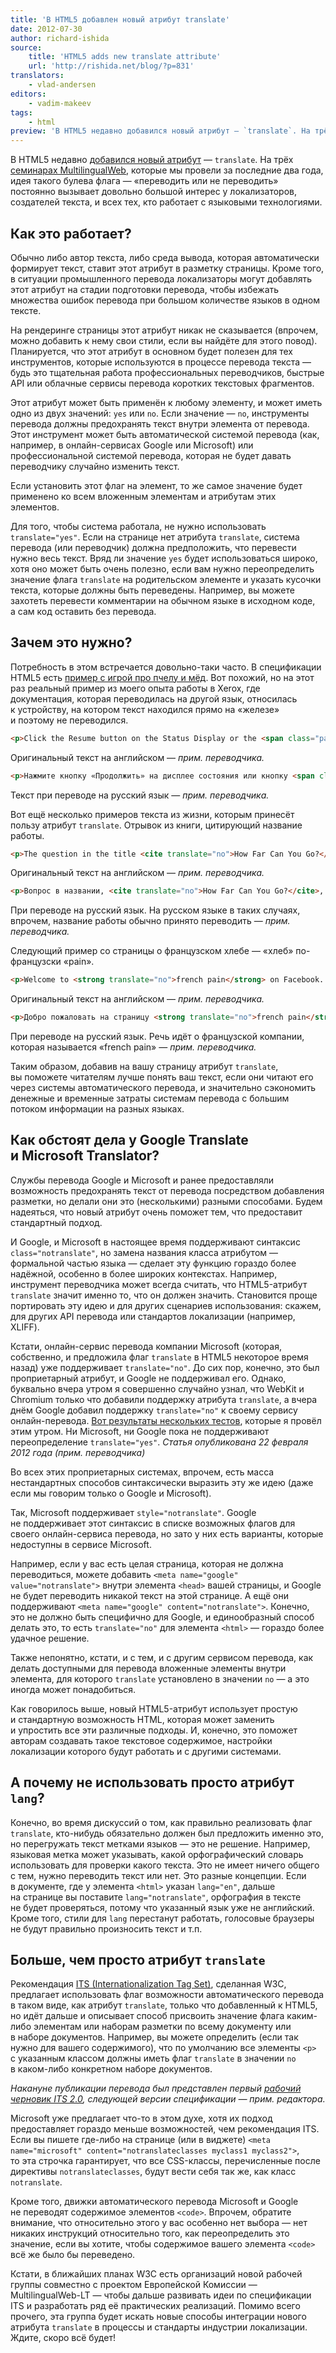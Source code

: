 ```yaml
---
title: 'В HTML5 добавлен новый атрибут translate'
date: 2012-07-30
author: richard-ishida
source:
    title: 'HTML5 adds new translate attribute'
    url: 'http://rishida.net/blog/?p=831'
translators:
    - vlad-andersen
editors:
    - vadim-makeev
tags:
    - html
preview: 'В HTML5 недавно добавился новый атрибут — `translate`. На трёх семинарах MultilingualWeb, которые мы провели за последние два года, идея такого булева флага — «переводить или не переводить» постоянно вызывает довольно большой интерес у локализаторов, создателей текста, и всех тех, кто работает с языковыми технологиями.'
---
```


В HTML5 недавно [добавился новый атрибут](https://dev.w3.org/html5/spec/global-attributes.html#the-translate-attribute) — `translate`. На трёх [семинарах MultilingualWeb](http://multilingualweb.eu/), которые мы провели за последние два года, идея такого булева флага — «переводить или не переводить» постоянно вызывает довольно большой интерес у локализаторов, создателей текста, и всех тех, кто работает с языковыми технологиями.

## Как это работает?

Обычно либо автор текста, либо среда вывода, которая автоматически формирует текст, ставит этот атрибут в разметку страницы. Кроме того, в ситуации промышленного перевода локализаторы могут добавлять этот атрибут на стадии подготовки перевода, чтобы избежать множества ошибок перевода при большом количестве языков в одном тексте.

На рендеринге страницы этот атрибут никак не сказывается (впрочем, можно добавить к нему свои стили, если вы найдёте для этого повод). Планируется, что этот атрибут в основном будет полезен для тех инструментов, которые используются в процессе перевода текста — будь это тщательная работа профессиональных переводчиков, быстрые API или облачные сервисы перевода коротких текстовых фрагментов.

Этот атрибут может быть применён к любому элементу, и может иметь одно из двух значений: `yes` или `no`. Если значение — `no`, инструменты перевода должны предохранять текст внутри элемента от перевода. Этот инструмент может быть автоматической системой перевода (как, например, в онлайн-сервисах Google или Microsoft) или профессиональной системой перевода, которая не будет давать переводчику случайно изменить текст.

Если установить этот флаг на элемент, то же самое значение будет применено ко всем вложенным элементам и атрибутам этих элементов.

Для того, чтобы система работала, не нужно использовать `translate="yes"`. Если на странице нет атрибута `translate`, система перевода (или переводчик) должна предположить, что перевести нужно весь текст. Вряд ли значение `yes` будет использоваться широко, хотя оно может быть очень полезно, если вам нужно переопределить значение флага `translate` на родительском элементе и указать кусочки текста, которые должны быть переведены. Например, вы можете захотеть перевести комментарии на обычном языке в исходном коде, а сам код оставить без перевода.

## Зачем это нужно?

Потребность в этом встречается довольно-таки часто. В спецификации HTML5 есть [пример с игрой про пчелу и мёд](http://developers.whatwg.org/elements.html#the-translate-attribute). Вот похожий, но на этот раз реальный пример из моего опыта работы в Xerox, где документация, которая переводилась на другой язык, относилась к устройству, на котором текст находился прямо на «железе» и поэтому не переводился.

```html
<p>Click the Resume button on the Status Display or the <span class="panelmsg" translate="no">CONTINUE</span> button the printer panel.</p>
```

Оригинальный текст на английском — _прим. переводчика._

```html
<p>Нажмите кнопку «Продолжить» на дисплее состояния или кнопку <span class="panelmsg" translate="no">CONTINUE</span> на панели принтера.</p>
```

Текст при переводе на русский язык — _прим. переводчика._

Вот ещё несколько примеров текста из жизни, которым принесёт пользу атрибут `translate`. Отрывок из книги, цитирующий название работы.

```html
<p>The question in the title <cite translate="no">How Far Can You Go?</cite> applies to both the undermining of traditional religious belief by radical theology and the undermining of literary convention by the device of “breaking frame”…</p>
```

Оригинальный текст на английском — _прим. переводчика._

```html
<p>Вопрос в названии, <cite translate="no">How Far Can You Go?</cite>, относится и к отрицательному влиянию радикальной теологии на традиционные религиозные воззрения, и к отрицательному влиянию приёма «разрыва рамок» на правила построения литературного произведения…</p>
```

При переводе на русский язык. На русском языке в таких случаях, впрочем, название работы обычно принято переводить — _прим. переводчика._

Следующий пример со страницы о французском хлебе — «хлеб» по-французски «pain».

```html
<p>Welcome to <strong translate="no">french pain</strong> on Facebook. Join now to write reviews and connect with <strong translate="no">french pain</strong>. Help your friends discover great places to visit by recommending <strong translate="no">french pain</strong>.</p>
```

Оригинальный текст на английском — _прим. переводчика._

```html
<p>Добро пожаловать на страницу <strong translate="no">french pain</strong> на Facebook. Присоединяйтесь, пишите отчёты и свяжитесь с <strong translate="no">french pain</strong>. Помогите друзьям узнать отличные новые места, порекомендовав им <strong translate="no">french pain</strong>.</p>
```

При переводе на русский язык. Речь идёт о французской компании, которая называется «french pain» — _прим. переводчика._

Таким образом, добавив на вашу страницу атрибут `translate`, вы поможете читателям лучше понять ваш текст, если они читают его через системы автоматического перевода, и значительно сэкономить денежные и временные затраты системам перевода с большим потоком информации на разных языках.

## Как обстоят дела у Google Translate и Microsoft Translator?

Службы перевода Google и Microsoft и ранее предоставляли возможность предохранять текст от перевода посредством добавления разметки, но делали они это (несколькими) разными способами. Будем надеяться, что новый атрибут очень поможет тем, что предоставит стандартный подход.

И Google, и Microsoft в настоящее время поддерживают синтаксис `class="notranslate"`, но замена названия класса атрибутом — формальной частью языка — сделает эту функцию гораздо более надёжной, особенно в более широких контекстах. Например, инструмент переводчика может всегда считать, что HTML5-атрибут `translate` значит именно то, что он должен значить. Становится проще портировать эту идею и для других сценариев использования: скажем, для других API перевода или стандартов локализации (например, XLIFF).

Кстати, онлайн-сервис перевода компании Microsoft (которая, собственно, и предложила флаг `translate` в HTML5 некоторое время назад) уже поддерживает `translate="no"`. До сих пор, конечно, это был проприетарный атрибут, и Google не поддерживал его. Однако, буквально вчера утром я совершенно случайно узнал, что WebKit и Chromium только что добавили поддержку атрибута `translate`, а вчера днём Google добавил поддержку `translate="no"` к своему сервису онлайн-перевода. [Вот результаты нескольких тестов](https://www.w3.org/International/tests/html-css/translate/results-online), которые я провёл этим утром. Ни Microsoft, ни Google пока не поддерживают переопределение `translate="yes"`. _Статья опубликована 22 февраля 2012 года (прим. переводчика)_

Во всех этих проприетарных системах, впрочем, есть масса нестандартных способов синтаксически выразить эту же идею (даже если мы говорим только о Google и Microsoft).

Так, Microsoft поддерживает `style="notranslate"`. Google не поддерживает этот синтаксис в списке возможных флагов для своего онлайн-сервиса перевода, но зато у них есть варианты, которые недоступны в сервисе Microsoft.

Например, если у вас есть целая страница, которая не должна переводиться, можете добавить `<meta name="google" value="notranslate">` внутри элемента `<head>` вашей страницы, и Google не будет переводить никакой текст на этой странице. А ещё они поддерживают `<meta name="google" content="notranslate">`. Конечно, это не должно быть специфично для Google, и единообразный способ делать это, то есть `translate="no"` для элемента `<html>` — гораздо более удачное решение.

Также непонятно, кстати, и с тем, и с другим сервисом перевода, как делать доступными для перевода вложенные элементы внутри элемента, для которого `translate` установлено в значении `no` — а это иногда может понадобиться.

Как говорилось выше, новый HTML5-атрибут использует простую и стандартную возможность HTML, которая может заменить и упростить все эти различные подходы. И, конечно, это поможет авторам создавать такое текстовое содержимое, настройки локализации которого будут работать и с другими системами.

## А почему не использовать просто атрибут `lang`?

Конечно, во время дискуссий о том, как правильно реализовать флаг `translate`, кто-нибудь обязательно должен был предложить именно это, но перегружать текст метками языков — это не решение. Например, языковая метка может указывать, какой орфографический словарь использовать для проверки какого текста. Это не имеет ничего общего с тем, нужно переводить текст или нет. Это разные концепции. Если в документе, где у элемента `<html>` указан `lang="en"`, дальше на странице вы поставите `lang="notranslate"`, орфография в тексте не будет проверяться, потому что указанный язык уже не английский. Кроме того, стили для `lang` перестанут работать, голосовые браузеры не будут правильно произносить текст и т.п.

## Больше, чем просто атрибут `translate`

Рекомендация [ITS (Internationalization Tag Set)](https://www.w3.org/TR/its/), сделанная W3C, предлагает использовать флаг возможности автоматического перевода в таком виде, как атрибут `translate`, только что добавленный к HTML5, но идёт дальше и описывает способ присвоить значение флага каким-либо элементам или наборам разметки по всему документу или в наборе документов. Например, вы можете определить (если так нужно для вашего содержимого), что по умолчанию все элементы `<p>` с указанным классом должны иметь флаг `translate` в значении `no` в каком-либо конкретном наборе документов.

_Накануне публикации перевода был представлен первый [рабочий черновик ITS 2.0](https://www.w3.org/TR/2012/WD-its20-20120731/), следующей версии спецификации — прим. редактора._

Microsoft уже предлагает что-то в этом духе, хотя их подход предоставляет гораздо меньше возможностей, чем рекомендация ITS. Если вы пишете где-либо на странице (или в виджете) `<meta name="microsoft" content="notranslateclasses myclass1 myclass2">`, то эта строчка гарантирует, что все CSS-классы, перечисленные после директивы `notranslateclasses`, будут вести себя так же, как класс `notranslate`.

Кроме того, движки автоматического перевода Microsoft и Google не переводят содержимое элементов `<code>`. Впрочем, обратите внимание, что относительно этого у вас особенно нет выбора — нет никаких инструкций относительно того, как переопределить это значение, если вы хотите, чтобы содержимое вашего элемента `<code>` всё же было бы переведено.

Кстати, в ближайших планах W3C есть организаций новой рабочей группы совместно с проектом Европейской Комиссии — MultilingualWeb-LT — чтобы дальше развивать идеи по спецификации ITS и разработать ряд её практических реализаций. Помимо всего прочего, эта группа будет искать новые способы интеграции нового атрибута `translate` в процессы и стандарты индустрии локализации. Ждите, скоро всё будет!
